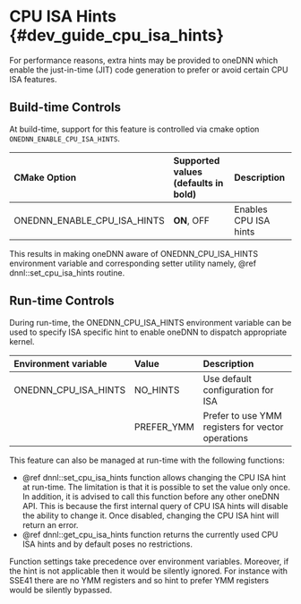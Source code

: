 CPU ISA Hints {#dev_guide_cpu_isa_hints}
=======================================

For performance reasons, extra hints may be provided to oneDNN which enable the
just-in-time (JIT) code generation to prefer or avoid certain CPU ISA features.

## Build-time Controls

At build-time, support for this feature is controlled via cmake option
`ONEDNN_ENABLE_CPU_ISA_HINTS`.

| CMake Option                | Supported values (defaults in bold) | Description           |
|:----------------------------|:------------------------------------|:----------------------|
| ONEDNN_ENABLE_CPU_ISA_HINTS | **ON**, OFF                         | Enables CPU ISA hints |

This results in making oneDNN aware of ONEDNN_CPU_ISA_HINTS environment variable
and corresponding setter utility namely, @ref dnnl::set_cpu_isa_hints routine.

## Run-time Controls

During run-time, the ONEDNN_CPU_ISA_HINTS environment variable can be used to
specify ISA specific hint to enable oneDNN to dispatch appropriate kernel.

| Environment variable | Value      | Description                                       |
|:---------------------|:-----------|:--------------------------------------------------|
| ONEDNN_CPU_ISA_HINTS | NO_HINTS   | Use default configuration for ISA                 |
|                      | PREFER_YMM | Prefer to use YMM registers for vector operations |

This feature can also be managed at run-time with the following functions:

* @ref dnnl::set_cpu_isa_hints function allows changing the CPU ISA hint at
  run-time. The limitation is that it is possible to set the value only once. In
  addition, it is advised to call this function before any other oneDNN API.
  This is because the first internal query of CPU ISA hints will disable the
  ability to change it. Once disabled, changing the CPU ISA hint will return an
  error.
* @ref dnnl::get_cpu_isa_hints function returns the currently used CPU ISA hints
  and by default poses no restrictions.

Function settings take precedence over environment variables. Moreover, if the
hint is not applicable then it would be silently ignored. For instance with
SSE41 there are no YMM registers and so hint to prefer YMM registers would be
silently bypassed.
